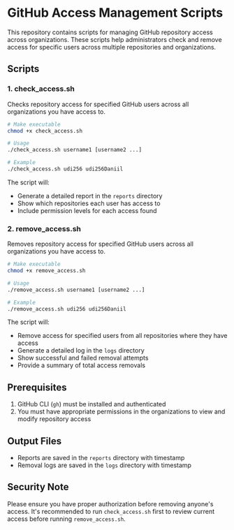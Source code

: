 # GitHub Access Management Scripts

This repository contains scripts for managing GitHub repository access across organizations. These scripts help administrators check and remove access for specific users across multiple repositories and organizations.

## Scripts

### 1. check_access.sh
Checks repository access for specified GitHub users across all organizations you have access to.

```bash
# Make executable
chmod +x check_access.sh

# Usage
./check_access.sh username1 [username2 ...]

# Example
./check_access.sh udi256 udi256Daniil
```

The script will:
- Generate a detailed report in the `reports` directory
- Show which repositories each user has access to
- Include permission levels for each access found

### 2. remove_access.sh
Removes repository access for specified GitHub users across all organizations you have access to.

```bash
# Make executable
chmod +x remove_access.sh

# Usage
./remove_access.sh username1 [username2 ...]

# Example
./remove_access.sh udi256 udi256Daniil
```

The script will:
- Remove access for specified users from all repositories where they have access
- Generate a detailed log in the `logs` directory
- Show successful and failed removal attempts
- Provide a summary of total access removals

## Prerequisites

1. GitHub CLI (`gh`) must be installed and authenticated
2. You must have appropriate permissions in the organizations to view and modify repository access

## Output Files

- Reports are saved in the `reports` directory with timestamp
- Removal logs are saved in the `logs` directory with timestamp

## Security Note

Please ensure you have proper authorization before removing anyone's access. It's recommended to run `check_access.sh` first to review current access before running `remove_access.sh`.